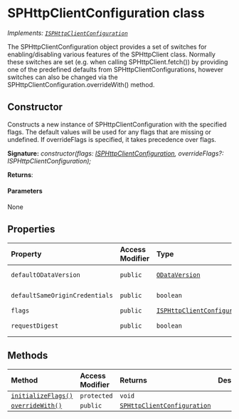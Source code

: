 # SPHttpClientConfiguration class

_Implements: [`ISPHttpClientConfiguration`](../sp-http/interface/isphttpclientconfiguration.md)_





The SPHttpClientConfiguration object provides a set of switches for enabling/disabling various features of the SPHttpClient class. Normally these switches are set (e.g. when calling SPHttpClient.fetch()) by providing one of the predefined defaults from SPHttpClientConfigurations, however switches can also be changed via the SPHttpClientConfiguration.overrideWith() method.


## Constructor
Constructs a new instance of SPHttpClientConfiguration with the specified flags. The default values will be used for any flags that are missing or undefined. If overrideFlags is specified, it takes precedence over flags.

**Signature:** _constructor(flags: [ISPHttpClientConfiguration](../sp-http/interface/isphttpclientconfiguration.md), overrideFlags?: ISPHttpClientConfiguration);_

**Returns**: 



#### Parameters
None


## Properties

| Property	   | Access Modifier | Type	| Description|
|:-------------|:----|:-------|:-----------|
|`defaultODataVersion`     | `public` | [`ODataVersion`](../sp-http/class/odataversion.md) | _Read-only._ {@inheritdoc IHttpClientConfiguration.defaultODataVersion} |
|`defaultSameOriginCredentials`     | `public` | `boolean` | _Read-only._ {@inheritdoc IHttpClientConfiguration.defaultSameOriginCredentials} |
|`flags`     | `public` | [`ISPHttpClientConfiguration`](../sp-http/interface/isphttpclientconfiguration.md) |  |
|`requestDigest`     | `public` | `boolean` | _Read-only._ {@inheritdoc IHttpClientConfiguration.requestDigest} |




## Methods

| Method	   | Access Modifier | Returns	| Description|
|:-------------|:----|:-------|:-----------|
|[`initializeFlags()`](initializeflags-sphttpclientconfiguration.md)     | `protected` | `void` |  |
|[`overrideWith()`](overridewith-sphttpclientconfiguration.md)     | `public` | [`SPHttpClientConfiguration`](../sp-http/class/sphttpclientconfiguration.md) |  |





